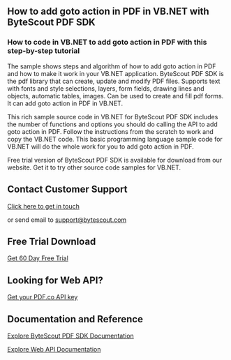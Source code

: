 ## How to add goto action in PDF in VB.NET with ByteScout PDF SDK

### How to code in VB.NET to add goto action in PDF with this step-by-step tutorial

The sample shows steps and algorithm of how to add goto action in PDF and how to make it work in your VB.NET application. ByteScout PDF SDK is the pdf library that can create, update and modify PDF files. Supports text with fonts and style selections, layers, form fields, drawing lines and objects, automatic tables, images. Can be used to create and fill pdf forms. It can add goto action in PDF in VB.NET.

This rich sample source code in VB.NET for ByteScout PDF SDK includes the number of functions and options you should do calling the API to add goto action in PDF. Follow the instructions from the scratch to work and copy the VB.NET code. This basic programming language sample code for VB.NET will do the whole work for you to add goto action in PDF.

Free trial version of ByteScout PDF SDK is available for download from our website. Get it to try other source code samples for VB.NET.

## Contact Customer Support

[Click here to get in touch](https://bytescout.zendesk.com/hc/en-us/requests/new?subject=ByteScout%20PDF%20SDK%20Question)

or send email to [support@bytescout.com](mailto:support@bytescout.com?subject=ByteScout%20PDF%20SDK%20Question) 

## Free Trial Download

[Get 60 Day Free Trial](https://bytescout.com/download/web-installer?utm_source=github-readme)

## Looking for Web API? 

[Get your PDF.co API key](https://pdf.co/documentation/api?utm_source=github-readme)

## Documentation and Reference

[Explore ByteScout PDF SDK Documentation](https://bytescout.com/documentation/index.html?utm_source=github-readme)

[Explore Web API Documentation](https://pdf.co/documentation/api?utm_source=github-readme)